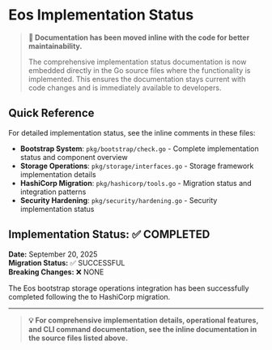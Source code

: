 # Eos Implementation Status

> **📝 Documentation has been moved inline with the code for better maintainability.**
> 
> The comprehensive implementation status documentation is now embedded directly in the Go source files where the functionality is implemented. This ensures the documentation stays current with code changes and is immediately available to developers.

## Quick Reference

For detailed implementation status, see the inline comments in these files:

- **Bootstrap System**: `pkg/bootstrap/check.go` - Complete implementation status and component overview
- **Storage Operations**: `pkg/storage/interfaces.go` - Storage framework implementation details
- **HashiCorp Migration**: `pkg/hashicorp/tools.go` - Migration status and integration patterns
- **Security Hardening**: `pkg/security/hardening.go` - Security implementation status

## Implementation Status: ✅ COMPLETED

**Date:** September 20, 2025  
**Migration Status:** ✅ SUCCESSFUL  
**Breaking Changes:** ❌ NONE  

The Eos bootstrap storage operations integration has been successfully completed following the  to HashiCorp migration.

---

> **💡 For comprehensive implementation details, operational features, and CLI command documentation, see the inline documentation in the source files listed above.**